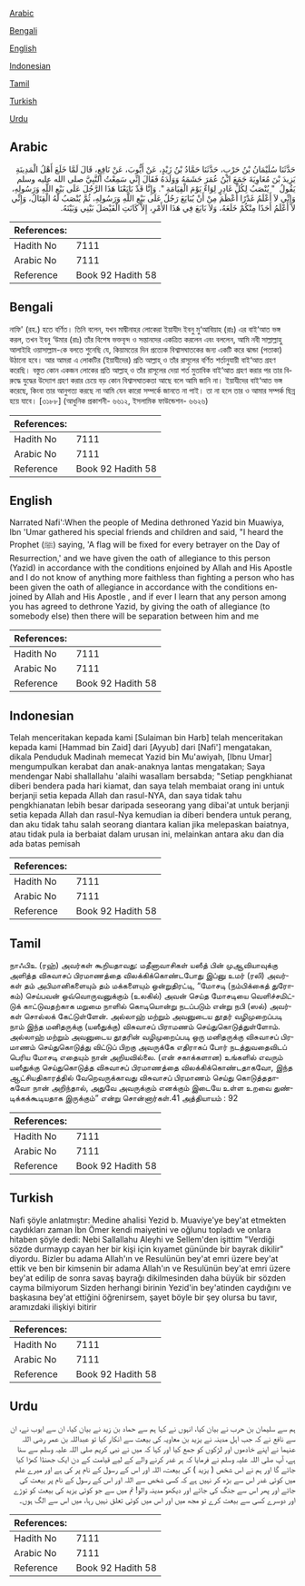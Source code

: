 [Arabic](#arabic)

[Bengali](#bengali)

[English](#english)

[Indonesian](#indonesian)

[Tamil](#tamil)

[Turkish](#turkish)

[Urdu](#urdu)

## Arabic


<div dir="rtl" lang="ar" style={{fontSize:'larger',backgroundColor:'#f8f9fa',padding:20}}>
حَدَّثَنَا سُلَيْمَانُ بْنُ حَرْبٍ، حَدَّثَنَا حَمَّادُ بْنُ زَيْدٍ، عَنْ أَيُّوبَ، عَنْ نَافِعٍ، قَالَ لَمَّا خَلَعَ أَهْلُ الْمَدِينَةِ يَزِيدَ بْنَ مُعَاوِيَةَ جَمَعَ ابْنُ عُمَرَ حَشَمَهُ وَوَلَدَهُ فَقَالَ إِنِّي سَمِعْتُ النَّبِيَّ صلى الله عليه وسلم يَقُولُ ‏ "‏ يُنْصَبُ لِكُلِّ غَادِرٍ لِوَاءٌ يَوْمَ الْقِيَامَةِ ‏"‏‏.‏ وَإِنَّا قَدْ بَايَعْنَا هَذَا الرَّجُلَ عَلَى بَيْعِ اللَّهِ وَرَسُولِهِ، وَإِنِّي لاَ أَعْلَمُ غَدْرًا أَعْظَمَ مِنْ أَنْ يُبَايَعَ رَجُلٌ عَلَى بَيْعِ اللَّهِ وَرَسُولِهِ، ثُمَّ يُنْصَبُ لَهُ الْقِتَالُ، وَإِنِّي لاَ أَعْلَمُ أَحَدًا مِنْكُمْ خَلَعَهُ، وَلاَ بَايَعَ فِي هَذَا الأَمْرِ، إِلاَّ كَانَتِ الْفَيْصَلَ بَيْنِي وَبَيْنَهُ‏.‏
</div>
<div style={{backgroundColor:'#f8f9fa',padding:20, marginBottom: 10}}><table> <thead> <tr> <th>References:</th> <th></th> </tr> </thead> <tbody><tr><td>Hadith No</td><td>7111</td></tr><tr><td>Arabic No</td><td>7111</td></tr><tr><td>Reference</td><td>Book 92 Hadith 58</td></tr></tbody></table></div>

## Bengali


<div dir="ltr" lang="bn" style={{fontSize:'larger',backgroundColor:'#f8f9fa',padding:20}}>
নাফি' (রহ.) হতে বর্ণিত। তিনি বলেন, যখন মাদ্বীনাহর লোকেরা ইয়াযীদ ইবনু মু‘আবিয়াহ (রাঃ) এর বাই‘আত ভঙ্গ করল, তখন ইবনু ‘উমার (রাঃ) তাঁর বিশেষ ভক্তবৃন্দ ও সন্তানদের একত্রিত করলেন এবং বললেন, আমি নবী সাল্লাল্লাহু আলাইহি ওয়াসাল্লাম-কে বলতে শুনেছি যে, কিয়ামতের দিন প্রত্যেক বিশ্বাসঘাতকের জন্য একটি করে ঝান্ডা (পতাকা) উঠানো হবে। আর আমরা এ লোকটির (ইয়াযীদের) প্রতি আল্লাহ্ ও তাঁর রাসূলের বর্ণিত শর্তানুযায়ী বাই‘আত গ্রহণ করেছি। বস্তুত কোন একজন লোকের প্রতি আল্লাহ্ ও তাঁর রাসূলের দেয়া শর্ত মুতাবিক বাই‘আত গ্রহণ করার পর তার বিরুদ্ধে যুদ্ধের উদ্যোগ গ্রহণ করার চেয়ে বড় কোন বিশ্বাসঘাতকতা আছে বলে আমি জানি না। ইয়াযীদের বাই‘আত ভঙ্গ করেছে, কিংবা তার আনুগত্য করছে না আমি যেন কারো সম্পর্কে জানতে না পাই। তা না হলে তার ও আমার সম্পর্ক ছিন্ন হয়ে যাবে। [৩১৮৮] (আধুনিক প্রকাশনী- ৬৬১২, ইসলামিক ফাউন্ডেশন- ৬৬২৬)
</div>
<div style={{backgroundColor:'#f8f9fa',padding:20, marginBottom: 10}}><table> <thead> <tr> <th>References:</th> <th></th> </tr> </thead> <tbody><tr><td>Hadith No</td><td>7111</td></tr><tr><td>Arabic No</td><td>7111</td></tr><tr><td>Reference</td><td>Book 92 Hadith 58</td></tr></tbody></table></div>

## English


<div dir="ltr" lang="en" style={{fontSize:'larger',backgroundColor:'#f8f9fa',padding:20}}>
Narrated Nafi':When the people of Medina dethroned Yazid bin Muawiya, Ibn 'Umar gathered his special friends and children and said, "I heard the Prophet (ﷺ) saying, 'A flag will be fixed for every betrayer on the Day of Resurrection,' and we have given the oath of allegiance to this person (Yazid) in accordance with the conditions enjoined by Allah and His Apostle and I do not know of anything more faithless than fighting a person who has been given the oath of allegiance in accordance with the conditions enjoined by Allah and His Apostle , and if ever I learn that any person among you has agreed to dethrone Yazid, by giving the oath of allegiance (to somebody else) then there will be separation between him and me
</div>
<div style={{backgroundColor:'#f8f9fa',padding:20, marginBottom: 10}}><table> <thead> <tr> <th>References:</th> <th></th> </tr> </thead> <tbody><tr><td>Hadith No</td><td>7111</td></tr><tr><td>Arabic No</td><td>7111</td></tr><tr><td>Reference</td><td>Book 92 Hadith 58</td></tr></tbody></table></div>

## Indonesian


<div dir="ltr" lang="id" style={{fontSize:'larger',backgroundColor:'#f8f9fa',padding:20}}>
Telah menceritakan kepada kami [Sulaiman bin Harb] telah menceritakan kepada kami [Hammad bin Zaid] dari [Ayyub] dari [Nafi'] mengatakan, dikala Penduduk Madinah memecat Yazid bin Mu'awiyah, [Ibnu Umar] mengumpulkan kerabat dan anak-anaknya lantas mengatakan; Saya mendengar Nabi shallallahu 'alaihi wasallam bersabda; "Setiap pengkhianat diberi bendera pada hari kiamat, dan saya telah membaiat orang ini untuk berjanji setia kepada Allah dan rasul-NYA, dan saya tidak tahu pengkhianatan lebih besar daripada seseorang yang dibai'at untuk berjanji setia kepada Allah dan rasul-Nya kemudian ia diberi bendera untuk perang, dan aku tidak tahu salah seorang diantara kalian jika melepaskan baiatnya, atau tidak pula ia berbaiat dalam urusan ini, melainkan antara aku dan dia ada batas pemisah
</div>
<div style={{backgroundColor:'#f8f9fa',padding:20, marginBottom: 10}}><table> <thead> <tr> <th>References:</th> <th></th> </tr> </thead> <tbody><tr><td>Hadith No</td><td>7111</td></tr><tr><td>Arabic No</td><td>7111</td></tr><tr><td>Reference</td><td>Book 92 Hadith 58</td></tr></tbody></table></div>

## Tamil


<div dir="ltr" lang="ta" style={{fontSize:'larger',backgroundColor:'#f8f9fa',padding:20}}>
நாஃபிஉ (ரஹ்) அவர்கள் கூறியதாவது: மதீனாவாசிகள் யஸீத் பின் முஆவியாவுக்கு அளித்த விசுவாசப் பிரமாணத்தை விலக்கிக்கொண்டபோது இப்னு உமர் (ரலி) அவர்கள் தம் அபிமானிகளையும் தம் மக்களையும் ஒன்றுதிரட்டி, “மோசடி (நம்பிக்கைத் துரோகம்) செய்பவன் ஒவ்வொருவனுக்கும் (உலகில்) அவன் செய்த மோசடியை வெளிச்சமிட்டுக் காட்டுவதற்காக மறுமை நாளில் கொடியொன்று நடப்படும் என்று நபி (ஸல்) அவர்கள் சொல்லக் கேட்டுள்ளேன். அல்லாஹ் மற்றும் அவனுடைய தூதர் வழிமுறைப்படி நாம் இந்த மனிதருக்கு (யஸீதுக்கு) விசுவாசப் பிராமணம் செய்துகொடுத்துள்ளோம். அல்லாஹ் மற்றும் அவனுடைய தூதரின் வழிமுறைப்படி ஒரு மனிதருக்கு விசுவாசப் பிரமாணம் செய்துகொடுத்து விட்டுப் பிறகு அவருக்கே எதிராகப் போர் நடத்துவதைவிடப் பெரிய மோசடி எதையும் நான் அறியவில்லை. (என் சகாக்களான) உங்களில் எவரும் யஸீதுக்கு செய்துகொடுத்த விசுவாசப் பிரமாணத்தை விலக்கிக்கொண்டதாகவோ, இந்த ஆட்சியதிகாரத்தில் வேறெவருக்காவது விசுவாசப் பிரமாணம் செய்து கொடுத்ததாகவோ நான் அறிந்தால், அதுவே அவருக்கும் எனக்கும் இடையே உள்ள உறவை துண்டிக்கக்கூடியதாக இருக்கும்” என்று சொன்னார்கள்.41 அத்தியாயம் : 92
</div>
<div style={{backgroundColor:'#f8f9fa',padding:20, marginBottom: 10}}><table> <thead> <tr> <th>References:</th> <th></th> </tr> </thead> <tbody><tr><td>Hadith No</td><td>7111</td></tr><tr><td>Arabic No</td><td>7111</td></tr><tr><td>Reference</td><td>Book 92 Hadith 58</td></tr></tbody></table></div>

## Turkish


<div dir="ltr" lang="tr" style={{fontSize:'larger',backgroundColor:'#f8f9fa',padding:20}}>
Nafi şöyle anlatmıştır: Medine ahalisi Yezid b. Muaviye'ye bey'at etmekten caydıkları zaman İbn Ömer kendi maiyetini ve oğlunu topladı ve onlara hitaben şöyle dedi: Nebi Sallallahu Aleyhi ve Sellem'den işittim "Verdiği sözde durmayıp cayan her bir kişi için kıyamet gününde bir bayrak dikilir" diyordu. Bizler bu adama Allah'ın ve Resulünün bey'at emri üzere bey'at ettik ve ben bir kimsenin bir adama Allah'ın ve Resulünün bey'at emri üzere bey'at edilip de sonra savaş bayrağı dikilmesinden daha büyük bir sözden cayma bilmiyorum Sizden herhangi birinin Yezid'in bey'atinden caydığını ve başkasına bey'at ettiğini öğrenirsem, şayet böyle bir şey olursa bu tavır, aramızdaki ilişkiyi bitirir
</div>
<div style={{backgroundColor:'#f8f9fa',padding:20, marginBottom: 10}}><table> <thead> <tr> <th>References:</th> <th></th> </tr> </thead> <tbody><tr><td>Hadith No</td><td>7111</td></tr><tr><td>Arabic No</td><td>7111</td></tr><tr><td>Reference</td><td>Book 92 Hadith 58</td></tr></tbody></table></div>

## Urdu


<div dir="rtl" lang="ur" style={{fontSize:'larger',backgroundColor:'#f8f9fa',padding:20}}>
ہم سے سلیمان بن حرب نے بیان کیا، انہوں نے کہا ہم سے حماد بن زید نے بیان کیا، ان سے ایوب نے، ان سے نافع نے کہ جب اہل مدینہ نے یزید بن معاویہ کی بیعت سے انکار کیا تو عبداللہ بن عمر رضی اللہ عنہما نے اپنے خادموں اور لڑکوں کو جمع کیا اور کہا کہ میں نے نبی کریم صلی اللہ علیہ وسلم سے سنا ہے، آپ صلی اللہ علیہ وسلم نے فرمایا کہ ہر غدر کرنے والے کے لیے قیامت کے دن ایک جھنڈا کھڑا کیا جائے گا اور ہم نے اس شخص ( یزید ) کی بیعت، اللہ اور اس کے رسول کے نام پر کی ہے اور میرے علم میں کوئی غدر اس سے بڑھ کر نہیں ہے کہ کسی شخص سے اللہ اور اس کے رسول کے نام پر بیعت کی جائے اور پھر اس سے جنگ کی جائے اور دیکھو مدینہ والو! تم میں سے جو کوئی یزید کی بیعت کو توڑے اور دوسرے کسی سے بیعت کرے تو مجھ میں اور اس میں کوئی تعلق نہیں رہا، میں اس سے الگ ہوں۔
</div>
<div style={{backgroundColor:'#f8f9fa',padding:20, marginBottom: 10}}><table> <thead> <tr> <th>References:</th> <th></th> </tr> </thead> <tbody><tr><td>Hadith No</td><td>7111</td></tr><tr><td>Arabic No</td><td>7111</td></tr><tr><td>Reference</td><td>Book 92 Hadith 58</td></tr></tbody></table></div>